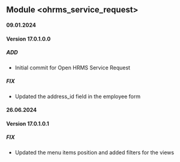 ## Module <ohrms_service_request>

#### 09.01.2024
#### Version 17.0.1.0.0
##### ADD
- Initial commit for Open HRMS Service Request
##### FIX
- Updated the address_id field in the employee form

#### 26.06.2024
#### Version 17.0.1.0.1
##### FIX
- Updated the menu items position and added filters for the views